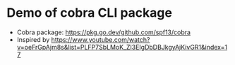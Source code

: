 # Demo of cobra CLI package

- Cobra package: <https://pkg.go.dev/github.com/spf13/cobra>
- Inspired by <https://www.youtube.com/watch?v=oeFrGpAjm8s&list=PLFP7SbLMoK_Zl3EIgDbDBJkgyAjKivGR1&index=17>